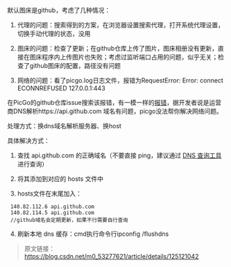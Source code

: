 默认图床是github，考虑了几种情况：

1. 代理的问题：搜索得到的方案，在浏览器设置搜索代理，打开系统代理设置，切换手动代理的状态，没用

2. 图床的问题：检查了更新；在github仓库上传了图片，图床相册没有更新，直接在图床程序内上传图片也失败；考虑过监听端口占用的问题，似乎无关；检查了github图床的配置，路径没有问题

3. 网络的问题：看了picgo.log日志文件，报错为RequestError: Error: connect ECONNREFUSED 127.0.0.1:443

在PicGo的github仓库issue搜索该报错，有一模一样的[报错](https://github.com/Molunerfinn/PicGo/issues/911)，据开发者说是运营商DNS解析https://api.github.com 域名有问题，picgo没法帮你解决网络问题。

处理方式：换dns域名解析服务器、换host

具体解决方式：

1. 查找 api.github.com 的正确域名（不要直接 ping，建议通过 [DNS 查询工具](https://tool.chinaz.com/dns/)进行查询）

2. 将其添加到对应的 hosts 文件中

3. hosts文件在末尾加入：
```shell
 140.82.112.6 api.github.com
 140.82.114.5 api.github.com
 //github域名会定期更新，如果不行需要自行查询
```
4. 刷新本地 dns 缓存：cmd执行命令行ipconfig /flushdns


> 原文链接：https://blog.csdn.net/m0_53277621/article/details/125121042